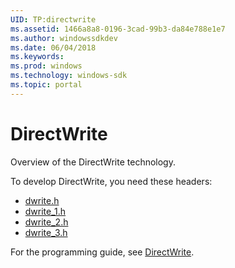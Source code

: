 ```yaml
---
UID: TP:directwrite
ms.assetid: 1466a8a8-0196-3cad-99b3-da84e788e1e7
ms.author: windowssdkdev
ms.date: 06/04/2018
ms.keywords: 
ms.prod: windows
ms.technology: windows-sdk
ms.topic: portal
---
```


# DirectWrite



Overview of the DirectWrite technology.

To develop DirectWrite, you need these headers:

 * [dwrite.h](..\dwrite\index.md)
 * [dwrite_1.h](..\dwrite_1\index.md)
 * [dwrite_2.h](..\dwrite_2\index.md)
 * [dwrite_3.h](..\dwrite_3\index.md)

For the programming guide, see [DirectWrite](/windows/desktop/directwrite).
